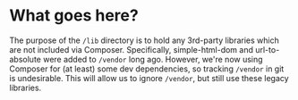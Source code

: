 # What goes here?

The purpose of the `/lib` directory is to hold any 3rd-party libraries which are not included via Composer. Specifically, simple-html-dom and url-to-absolute were added to `/vendor` long ago. However, we're now using Composer for (at least) some dev dependencies, so tracking `/vendor` in git is undesirable. This will allow us to ignore `/vendor`, but still use these legacy libraries. 